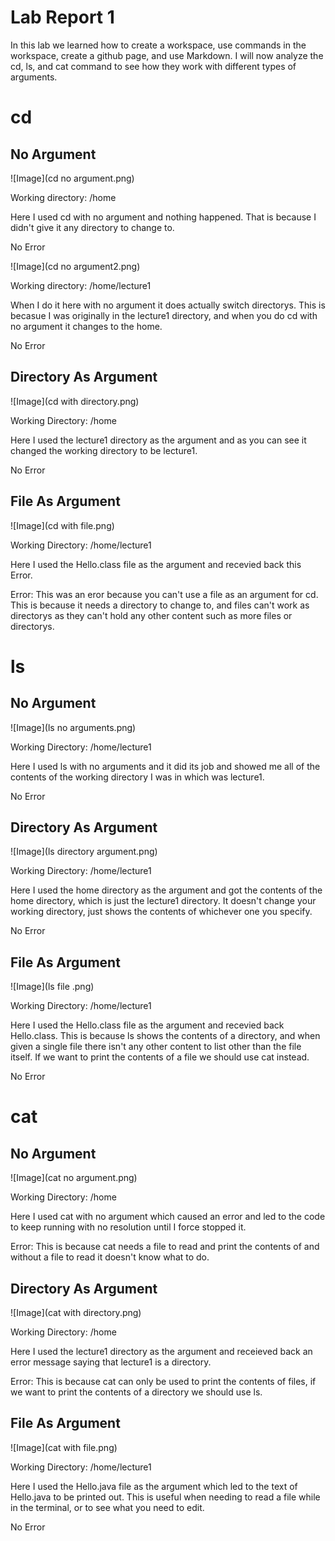# Lab Report 1

In this lab we learned how to create a workspace, use commands in the workspace, create a github page, and use Markdown. I will now analyze the cd, ls, and cat command to see how they work with different types of arguments.    


# cd
## No Argument

![Image](cd no argument.png)  

Working directory: /home    

Here I used cd with no argument and nothing happened. That is because I didn't give it any directory to change to.

No Error

![Image](cd no argument2.png)  

Working directory: /home/lecture1

When I do it here with no argument it does actually switch directorys. This is becasue I was originally in the lecture1 directory, and when you do cd with no argument it changes to the home.

No Error

## Directory As Argument

![Image](cd with directory.png)  

Working Directory: /home

Here I used the lecture1 directory as the argument and as you can see it changed the working directory to be lecture1. 

No Error

## File As Argument

![Image](cd with file.png)  

Working Directory: /home/lecture1

Here I used the Hello.class file as the argument and recevied back this Error.

Error: This was an eror because you can't use a file as an argument for cd. This is because it needs a directory to change to, and files can't work as directorys as they can't hold any other content such as more files or directorys.

# ls 
## No Argument

![Image](ls no arguments.png)  

Working Directory: /home/lecture1

Here I used ls with no arguments and it did its job and showed me all of the contents of the working directory I was in which was lecture1.

No Error

## Directory As Argument

![Image](ls directory argument.png)  

Working Directory: /home/lecture1

Here I used the home directory as the argument and got the contents of the home directory, which is just the lecture1 directory. It doesn't change your working directory, just shows the contents of whichever one you specify.

No Error

## File As Argument
![Image](ls file .png)  

Working Directory: /home/lecture1

Here I used the Hello.class file as the argument and recevied back Hello.class. This is because ls shows the contents of a directory, and when given a single file there isn't any other content to list other than the file itself. If we want to print the contents of a file we should use cat instead.

No Error

# cat
## No Argument

![Image](cat no argument.png)  

Working Directory: /home

Here I used cat with no argument which caused an error and led to the code to keep running with no resolution until I force stopped it. 

Error: This is because cat needs a file to read and print the contents of and without a file to read it doesn't know what to do.

## Directory As Argument

![Image](cat with directory.png)  

Working Directory: /home

Here I used the lecture1 directory as the argument and receieved back an error message saying that lecture1 is a directory. 

Error: This is because cat can only be used to print the contents of files, if we want to print the contents of a directory we should use ls.

## File As Argument

![Image](cat with file.png)  

Working Directory: /home/lecture1

Here I used the Hello.java file as the argument which led to the text of Hello.java to be printed out. This is useful when needing to read a file while in the terminal, or to see what you need to edit.

No Error
